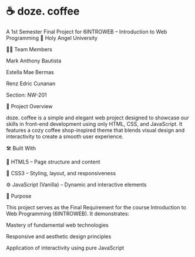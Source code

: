 # ☕ doze. coffee

A 1st Semester Final Project for 6INTROWEB – Introduction to Web Programming
📍 Holy Angel University

👩‍💻 Team Members

Mark Anthony Bautista

Estella Mae Bermas

Renz Edric Cunanan

Section: NW-201

📘 Project Overview

doze. coffee is a simple and elegant web project designed to showcase our skills in front-end development using only HTML, CSS, and JavaScript.
It features a cozy coffee shop-inspired theme that blends visual design and interactivity to create a smooth user experience.

🛠️ Built With

🧱 HTML5 – Page structure and content

🎨 CSS3 – Styling, layout, and responsiveness

⚙️ JavaScript (Vanilla) – Dynamic and interactive elements

🎯 Purpose

This project serves as the Final Requirement for the course Introduction to Web Programming (6INTROWEB).
It demonstrates:

Mastery of fundamental web technologies

Responsive and aesthetic design principles

Application of interactivity using pure JavaScript
